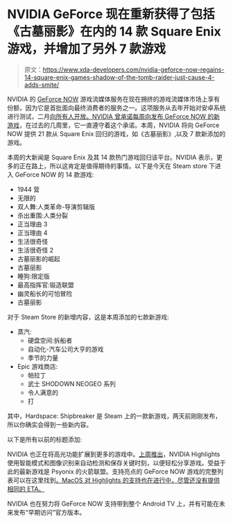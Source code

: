 # NVIDIA GeForce 现在重新获得了包括《古墓丽影》在内的 14 款 Square Enix 游戏，并增加了另外 7 款游戏

> 原文：<https://www.xda-developers.com/nvidia-geforce-now-regains-14-square-enix-games-shadow-of-the-tomb-raider-just-cause-4-adds-smite/>

NVIDIA 的 [GeForce NOW](https://play.google.com/store/apps/details?id=com.nvidia.geforcenow) 游戏流媒体服务在现在拥挤的游戏流媒体市场上享有份额，因为它是首批面向最终消费者的服务之一。这项服务从去年开始对安卓系统进行测试，二月[向所有人开放。NVIDIA 曾承诺每周向](https://www.xda-developers.com/nvidia-geforce-now-open-sign-up/)[发布 GeForce NOW 的新游戏](https://www.xda-developers.com/nvidia-announce-new-games-geforce-now-every-week/)，在过去的几周里，它一直遵守着这个承诺。本周，NVIDIA 将向 GeForce NOW 提供 21 款从 Square Enix 回归的游戏，如《古墓丽影》,以及 7 款新添加的游戏。

本周的大新闻是 Square Enix 及其 14 款热门游戏回归该平台。NVIDIA 表示，更多的正在路上，所以这肯定是值得期待的事情。以下是今天在 Steam store 下进入 GeForce NOW 的 14 款游戏:

*   1944 营
*   无限的
*   双人舞:人类革命-导演剪辑版
*   杀出重围:人类分裂
*   正当理由 3
*   正当理由 4
*   生活很奇怪
*   生活很奇怪 2
*   古墓丽影的崛起
*   古墓丽影
*   睡狗:限定版
*   最高指挥官:锻造联盟
*   幽灵船长的可怕冒险
*   古墓丽影

对于 Steam Store 的新增内容，这是本周添加的七款新游戏:

*   蒸汽:
    *   硬盘空间:拆船者
    *   自动化-汽车公司大亨的游戏
    *   季节的力量
*   Epic 游戏商店:
    *   帕拉丁
    *   武士 SHODOWN NEOGEO 系列
    *   令人满意的
    *   打

其中，Hardspace: Shipbreaker 是 Steam 上的一款新游戏，两天前刚刚发布，所以你确实会得到一些新内容。

以下是所有以前的标题添加:

NVIDIA 也正在将高光功能扩展到更多的游戏中。[上周推出](https://www.xda-developers.com/nvidia-geforce-now-19-new-games-highlights-founders/)，NVIDIA Highlights 使用智能模式和图像识别来自动检测和保存关键时刻，以便轻松分享游戏。受益于此的最新游戏是 Psyonix 的火箭联盟。支持亮点的 GeForce NOW 游戏的完整列表可以在这里找到[。MacOS 对 Highlights 的支持也在进行中，尽管还没有提供相同的 ETA。](https://nvidia.custhelp.com/app/answers/detail/a_id/4812)

NVIDIA 也在努力将 GeForce NOW 支持带到整个 Android TV 上，并有可能在未来发布“早期访问”官方版本。